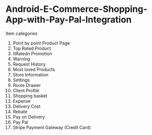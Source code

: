 # Android-E-Commerce-Shopping-App-with-Pay-Pal-Integration
Item categories
1. Point by point Product Page
2. Top Rated Product
3. ItRatedn Promotion
4. Warning
5. Request History
6. Most loved Products
7. Store Information
8. Settings
9. Route Drawer
10. Client Profile
11. Shopping basket
12. Expense
13. Delivery Cost
14. Rebate
15. Pay on Delivery
16. Pay Pal
17. Stripe Payment Gateway (Credit Card)
